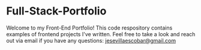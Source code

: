 # Full-Stack-Portfolio

Welcome to my Front-End Portfolio! This code respository contains examples of frontend projects I've written. Feel free to take a look and reach out via email if you have any questions: jesevillaescobar@gmail.com
